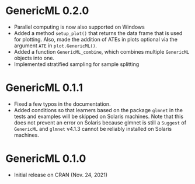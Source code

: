 # GenericML 0.2.0

- Parallel computing is now also supported on Windows
- Added a method `setup_plot()` that returns the data frame that is used for plotting. Also, made the addition of ATEs in plots optional via the argument `ATE` in `plot.GenericML()`.
- Added a function `GenericML_combine`, which combines multiple `GenericML` objects into one.
- Implemented stratified sampling for sample splitting


# GenericML 0.1.1

- Fixed a few typos in the documentation.
- Added conditions so that learners based on the package `glmnet` in the tests and examples will be skipped on Solaris machines. Note that this does not prevent an error on Solaris because glmnet is still a `Suggest` of `GenericML` and `glmnet` v4.1.3 cannot be reliably installed on Solaris machines.

# GenericML 0.1.0

- Initial release on CRAN (Nov. 24, 2021)
